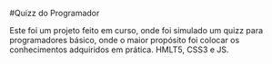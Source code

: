 #Quizz do Programador

Este foi um projeto feito em curso, onde foi simulado um quizz para programadores básico, onde o maior propósito
foi colocar os conhecimentos adquiridos em prática. HMLT5, CSS3 e JS.
